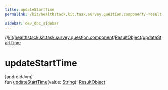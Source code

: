 ```yaml
---
title: updateStartTime
permalink: /kit/healthstack.kit.task.survey.question.component/-result-object/update-start-time.html

sidebar: dev_doc_sidebar
---
```

//[kit](../../../kit.html)/[healthstack.kit.task.survey.question.component](../index.html)/[ResultObject](index.html)/[updateStartTime](update-start-time.html)



# updateStartTime



[androidJvm]\
fun [updateStartTime](update-start-time.html)(value: [String](https://kotlinlang.org/api/latest/jvm/stdlib/kotlin/-string/index.html)): [ResultObject](index.html)




